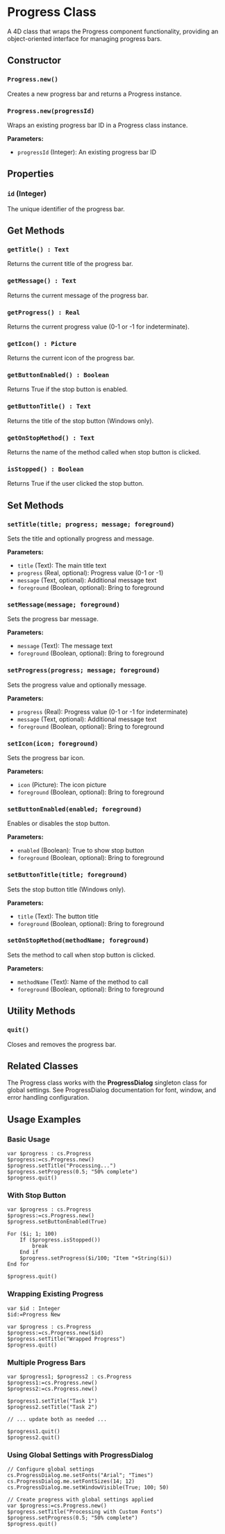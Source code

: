 # Progress Class

A 4D class that wraps the Progress component functionality, providing an object-oriented interface for managing progress bars.

## Constructor

### `Progress.new()` 
Creates a new progress bar and returns a Progress instance.

### `Progress.new(progressId)`
Wraps an existing progress bar ID in a Progress class instance.

**Parameters:**
- `progressId` (Integer): An existing progress bar ID

## Properties

### `id` (Integer)
The unique identifier of the progress bar.

## Get Methods

### `getTitle() : Text`
Returns the current title of the progress bar.

### `getMessage() : Text` 
Returns the current message of the progress bar.

### `getProgress() : Real`
Returns the current progress value (0-1 or -1 for indeterminate).

### `getIcon() : Picture`
Returns the current icon of the progress bar.

### `getButtonEnabled() : Boolean`
Returns True if the stop button is enabled.

### `getButtonTitle() : Text`
Returns the title of the stop button (Windows only).

### `getOnStopMethod() : Text`
Returns the name of the method called when stop button is clicked.

### `isStopped() : Boolean`
Returns True if the user clicked the stop button.

## Set Methods

### `setTitle(title; progress; message; foreground)`
Sets the title and optionally progress and message.

**Parameters:**
- `title` (Text): The main title text
- `progress` (Real, optional): Progress value (0-1 or -1)
- `message` (Text, optional): Additional message text
- `foreground` (Boolean, optional): Bring to foreground

### `setMessage(message; foreground)`
Sets the progress bar message.

**Parameters:**
- `message` (Text): The message text
- `foreground` (Boolean, optional): Bring to foreground

### `setProgress(progress; message; foreground)`
Sets the progress value and optionally message.

**Parameters:**
- `progress` (Real): Progress value (0-1 or -1 for indeterminate)
- `message` (Text, optional): Additional message text
- `foreground` (Boolean, optional): Bring to foreground

### `setIcon(icon; foreground)`
Sets the progress bar icon.

**Parameters:**
- `icon` (Picture): The icon picture
- `foreground` (Boolean, optional): Bring to foreground

### `setButtonEnabled(enabled; foreground)`
Enables or disables the stop button.

**Parameters:**
- `enabled` (Boolean): True to show stop button
- `foreground` (Boolean, optional): Bring to foreground

### `setButtonTitle(title; foreground)`
Sets the stop button title (Windows only).

**Parameters:**
- `title` (Text): The button title
- `foreground` (Boolean, optional): Bring to foreground

### `setOnStopMethod(methodName; foreground)`
Sets the method to call when stop button is clicked.

**Parameters:**
- `methodName` (Text): Name of the method to call
- `foreground` (Boolean, optional): Bring to foreground

## Utility Methods

### `quit()`
Closes and removes the progress bar.

## Related Classes

The Progress class works with the **ProgressDialog** singleton class for global settings. See ProgressDialog documentation for font, window, and error handling configuration.

## Usage Examples

### Basic Usage
```4d
var $progress : cs.Progress
$progress:=cs.Progress.new()
$progress.setTitle("Processing...")
$progress.setProgress(0.5; "50% complete")
$progress.quit()
```

### With Stop Button
```4d
var $progress : cs.Progress
$progress:=cs.Progress.new()
$progress.setButtonEnabled(True)

For ($i; 1; 100)
    If ($progress.isStopped())
        break
    End if
    $progress.setProgress($i/100; "Item "+String($i))
End for

$progress.quit()
```

### Wrapping Existing Progress
```4d
var $id : Integer
$id:=Progress New

var $progress : cs.Progress
$progress:=cs.Progress.new($id)
$progress.setTitle("Wrapped Progress")
$progress.quit()
```

### Multiple Progress Bars
```4d
var $progress1; $progress2 : cs.Progress
$progress1:=cs.Progress.new()
$progress2:=cs.Progress.new()

$progress1.setTitle("Task 1")
$progress2.setTitle("Task 2")

// ... update both as needed ...

$progress1.quit()
$progress2.quit()
```

### Using Global Settings with ProgressDialog
```4d
// Configure global settings
cs.ProgressDialog.me.setFonts("Arial"; "Times")
cs.ProgressDialog.me.setFontSizes(14; 12)
cs.ProgressDialog.me.setWindowVisible(True; 100; 50)

// Create progress with global settings applied
var $progress:=cs.Progress.new()
$progress.setTitle("Processing with Custom Fonts")
$progress.setProgress(0.5; "50% complete")
$progress.quit()
```
